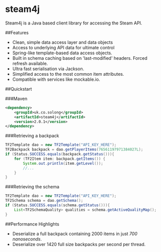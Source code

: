 steam4j
=======
Steam4j is a Java based client library for accessing the Steam API.

##Features
 - Clean, simple data access layer and data objects
 - Access to underlying API data for ultimate control
 - Spring-like template-based data access objects.
 - Built in schema caching based on 'last-modified' headers. Forced refresh available.
 - Ultra fast serialisation via Jackson.
 - Simplified access to the most common item attributes.
 - Compatible with services like mockable.io.

##Quickstart

###Maven
```xml
<dependency>
    <groupId>uk.co.solong</groupId>
    <artifactId>steam4j</artifactId>
    <version>2.0.1</version>
</dependency>
```
 
###Retrieving a backpack
```java
TF2Template dao = new TF2Template("API_KEY_HERE");
TF2Backpack backpack = dao.getPlayerItems(76561197971384027L);
if (Status.SUCCESS.equals(backpack.getStatus())){
    for (TF2Item item: backpack.getItems()) {
        System.out.println(item.getLevel());
        //...
    }
}
```

###Retrieving the schema
```java
TF2Template dao = new TF2Template("API_KEY_HERE");
TF2Schema schema = dao.getSchema();
if (Status.SUCCESS.equals(schema.getStatus())){
    List<TF2SchemaQuality> qualities = schema.getActiveQualityMap();
}
```

##Performance Highlights
 - Deserialize a full backpack containing 2000 items in just *700 nanoseconds*. 
 - Deserialize over 1420 full size backpacks per second per thread.